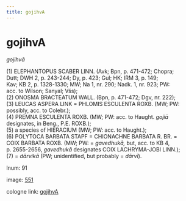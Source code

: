 ```yaml
---
title: gojihvA
---
```


# gojihvA

<i>gojihvā</i>  <div n="P" />(1) <bot>ELEPHANTOPUS SCABER LINN.</bot> (Avk; Bpn, p. 471-472; Chopra; <div n="lb" />Dutt; DWH 2, p. 243-244; Dy, p. 423; Gul; HK; IRM 3, p. 149; <div n="lb" />Kav; KB 2, p. 1328-1330; MW; Na 1, nr. 290; Nadk. 1, nr. 923; PW: <div n="lb" />acc. to Wilson; Sanyal; Vśs); <div n="P" />(2) <bot>ONOSMA BRACTEATUM WALL.</bot> (Bpn, p. 471-472; Dgv, nr. 222); <div n="P" />(3) <bot>LEUCAS ASPERA LINK</bot> = <bot>PHLOMIS ESCULENTA ROXB.</bot> (MW; PW: <div n="lb" />possibly, acc. to Colebr.); <div n="P" />(4) <bot>PREMNA ESCULENTA ROXB.</bot> (MW; PW: acc. to Haught. <i>gojiā</i> <div n="lb" />designates, in Beng., <bot>P.</bot><bot>E. ROXB.</bot>); <div n="P" />(5) a species of <bot>HIERACIUM</bot> (MW; PW: acc. to Haught.); <div n="P" />(6) <bot>POLYTOCA BARBATA STAPF</bot> = <bot>CHIONACHNE BARBATA R. BR.</bot> = <div n="lb" /><bot>COIX BARBATA ROXB.</bot> (MW; PW: = <i>gavedhukā,</i> but, acc. to KB 4, <div n="lb" />p. 2655-2656, <i>gavedhukā</i> designates <bot>COIX LACHRYMA</bot>-<bot>JOBI LINN.</bot>); <div n="P" />(7) = <i>dārvikā</i> (PW; unidentified, but probably = <i>dārvī</i>).

lnum: 91

image: [551](https://www.sanskrit-lexicon.uni-koeln.de/scans/csl-apidev/servepdf.php?dict=snp&page=551)

cologne link: [gojihvA](https://sanskrit-lexicon.uni-koeln.de/scans/csl-apidev/getword.php?dict=snp&key=gojihvA)

